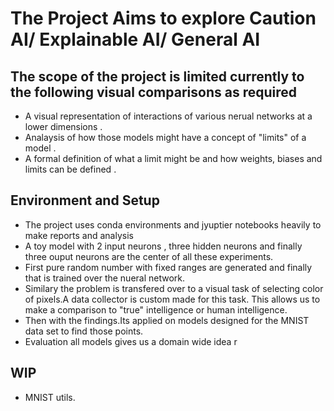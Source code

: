 # The Project Aims to explore Caution AI/ Explainable AI/ General AI

## The scope of the project is limited currently to the following visual comparisons as required

- A visual representation of interactions of various nerual networks at a lower dimensions .
- Analaysis of how those models might have a concept of "limits" of a model .
- A formal definition of what a limit might be and how weights, biases and limits can be defined .


## Environment and Setup

- The project uses conda environments and jyuptier notebooks heavily to make reports and analysis 
- A toy model with 2 input neurons , three hidden neurons and finally three ouput neurons are the center of all these experiments. 
- First pure random number with fixed ranges are generated and finally that is trained over the nueral network. 
- Similary the problem is transfered over to a visual task of selecting color of pixels.A data collector is custom made for this task. This allows us to make a comparison to "true"  intelligence or human intelligence. 
- Then with the findings.Its applied on models designed for the MNIST data set to find those points. 
- Evaluation all models gives us a domain wide idea r



## WIP

- MNIST utils.
